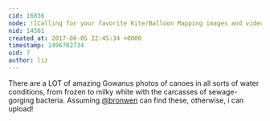 ```yaml
---
cid: 16836
node: ![Calling for your favorite Kite/Balloon Mapping images and video!](../notes/bronwen/06-05-2017/calling-for-your-favorite-kite-balloon-mapping-images-and-video)
nid: 14501
created_at: 2017-06-05 22:45:34 +0000
timestamp: 1496702734
uid: 7
author: liz
---
```


There are a LOT of amazing Gowanus photos of canoes in all sorts of water conditions, from frozen to milky white with the carcasses of sewage-gorging bacteria. Assuming [@bronwen](/profile/bronwen) can find these, otherwise, i can upload!